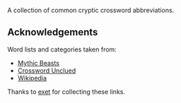 A collection of common cryptic crossword abbreviations.

## Acknowledgements

Word lists and categories taken from:

  * [Mythic Beasts](http://sphinx.mythic-beasts.com/~mark/random/indicators/)
  * [Crossword Unclued](https://www.crosswordunclued.com/2008/10/cryptic-abbreviations.html)
  * [Wikipedia](https://en.wikipedia.org/wiki/Crossword_abbreviations)

Thanks to [exet](https://viresh-ratnakar.github.io/exet.html) for collecting these links.
